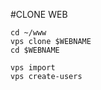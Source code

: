 #CLONE WEB

    cd ~/www
    vps clone $WEBNAME
    cd $WEBNAME
     
    vps import
    vps create-users